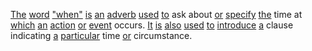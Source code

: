 [The](./the.md) [word](./word.md) ["when"](./when.md) [is](./is.md) [an](./an.md) [adverb](./adverb.md) [used](./used.md) [to](./to.md) ask about [or](./or.md) [specify](./specify.md) [the](./the.md) time at [which](./which.md) [an](./an.md) [action](./action.md) [or](./or.md) [event](./event.md) occurs. [It](./it.md) [is](./is.md) [also](./also.md) [used](./used.md) [to](./to.md) [introduce](./introduce.md) [a](./a.md) clause indicating [a](./a.md) [particular](./particular.md) time [or](./or.md) circumstance.